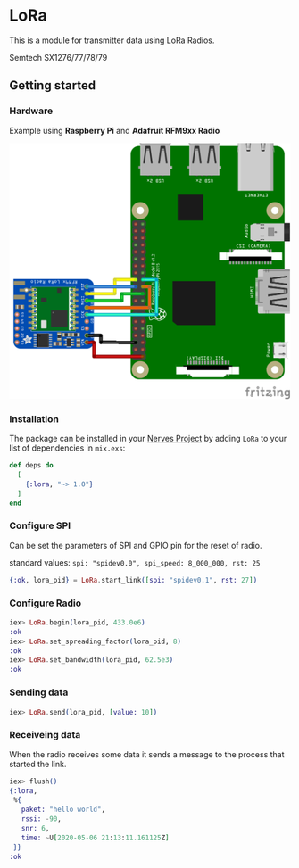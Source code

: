 # LoRa

This is a module for transmitter data using LoRa Radios.

Semtech SX1276/77/78/79

## Getting started

### Hardware 
Example using **Raspberry Pi** and **Adafruit RFM9xx Radio**

![Lora](assets/rasp_loraada.png)

### Installation

The package can be installed in your [Nerves Project](https://www.nerves-project.org/) by adding `LoRa` to your list of dependencies in `mix.exs`:

```elixir
def deps do
  [
    {:lora, "~> 1.0"}
  ]
end
```

### Configure SPI

Can be set the parameters of SPI and GPIO pin for the reset of radio.
  
standard values: `spi: "spidev0.0", spi_speed: 8_000_000, rst: 25`

```elixir
{:ok, lora_pid} = LoRa.start_link([spi: "spidev0.1", rst: 27])
```

### Configure Radio

```elixir
iex> LoRa.begin(lora_pid, 433.0e6)
:ok
iex> LoRa.set_spreading_factor(lora_pid, 8)
:ok
iex> LoRa.set_bandwidth(lora_pid, 62.5e3)
:ok
```

### Sending data

```elixir
iex> LoRa.send(lora_pid, [value: 10])
```

### Receiveing data

When the radio receives some data it sends a message to the process that started the link.

```elixir
iex> flush()
{:lora,
 %{
   paket: "hello world",
   rssi: -90,
   snr: 6,
   time: ~U[2020-05-06 21:13:11.161125Z]
 }}
:ok
```
